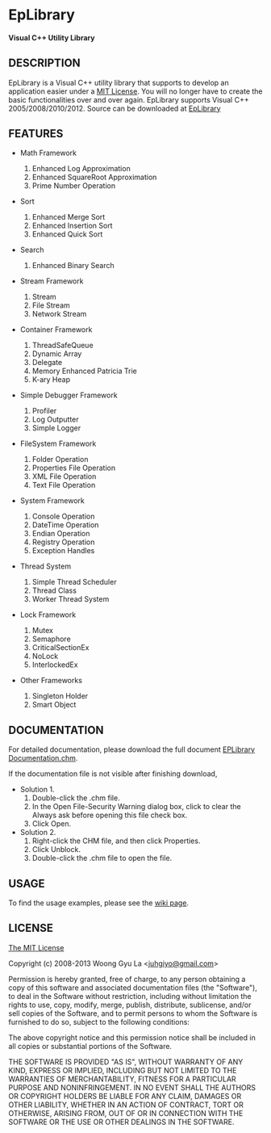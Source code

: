 EpLibrary
=======================
#### Visual C++ Utility Library ####


DESCRIPTION
-----------

EpLibrary is a Visual C++ utility library that supports to develop an application easier under a [MIT License](http://opensource.org/licenses/mit-license.php).
You will no longer have to create the basic functionalities over and over again. 
EpLibrary supports Visual C++ 2005/2008/2010/2012.
Source can be downloaded at [EpLibrary](http://github.com/juhgiyo/eplibrary)


FEATURES
--------

* Math Framework
  1. Enhanced Log Approximation
  2. Enhanced SquareRoot Approximation
  3. Prime Number Operation

* Sort
  1. Enhanced Merge Sort
  2. Enhanced Insertion Sort
  3. Enhanced Quick Sort

* Search
  1. Enhanced Binary Search

* Stream Framework
  1. Stream
  2. File Stream
  3. Network Stream

* Container Framework
  1. ThreadSafeQueue
  2. Dynamic Array
  3. Delegate
  4. Memory Enhanced Patricia Trie
  5. K-ary Heap

* Simple Debugger Framework
  1. Profiler
  2. Log Outputter
  3. Simple Logger

* FileSystem Framework
  1. Folder Operation
  2. Properties File Operation
  3. XML File Operation
  4. Text File Operation

* System Framework
  1. Console Operation
  2. DateTime Operation
  3. Endian Operation
  4. Registry Operation
  5. Exception Handles

* Thread System
  1. Simple Thread Scheduler
  2. Thread Class
  3. Worker Thread System

* Lock Framework
  1. Mutex
  2. Semaphore
  3. CriticalSectionEx
  4. NoLock
  5. InterlockedEx

* Other Frameworks
  1. Singleton Holder
  2. Smart Object


DOCUMENTATION
-------------

For detailed documentation, please download the full document [EPLibrary Documentation.chm](https://s3.amazonaws.com/elasticbeanstalk-us-east-1-052504677345/Downloads/EpLibrary/EpLibrary+Documentation.chm).

If the documentation file is not visible after finishing download,
* Solution 1.
  1. Double-click the .chm file.
  2. In the Open File-Security Warning dialog box, click to clear the Always ask before opening this file check box.
  3. Click Open.
* Solution 2.
  1. Right-click the CHM file, and then click Properties.
  2. Click Unblock.
  3. Double-click the .chm file to open the file.


USAGE
-----

To find the usage examples, please see the [wiki page](https://github.com/juhgiyo/EpLibrary/wiki).


LICENSE
-------

[The MIT License](http://opensource.org/licenses/mit-license.php)

Copyright (c) 2008-2013 Woong Gyu La <[juhgiyo@gmail.com](mailto:juhgiyo@gmail.com)>

Permission is hereby granted, free of charge, to any person obtaining a copy
of this software and associated documentation files (the "Software"), to deal
in the Software without restriction, including without limitation the rights
to use, copy, modify, merge, publish, distribute, sublicense, and/or sell
copies of the Software, and to permit persons to whom the Software is
furnished to do so, subject to the following conditions:

The above copyright notice and this permission notice shall be included in
all copies or substantial portions of the Software.

THE SOFTWARE IS PROVIDED "AS IS", WITHOUT WARRANTY OF ANY KIND, EXPRESS OR
IMPLIED, INCLUDING BUT NOT LIMITED TO THE WARRANTIES OF MERCHANTABILITY,
FITNESS FOR A PARTICULAR PURPOSE AND NONINFRINGEMENT. IN NO EVENT SHALL THE
AUTHORS OR COPYRIGHT HOLDERS BE LIABLE FOR ANY CLAIM, DAMAGES OR OTHER
LIABILITY, WHETHER IN AN ACTION OF CONTRACT, TORT OR OTHERWISE, ARISING FROM,
OUT OF OR IN CONNECTION WITH THE SOFTWARE OR THE USE OR OTHER DEALINGS IN
THE SOFTWARE.
